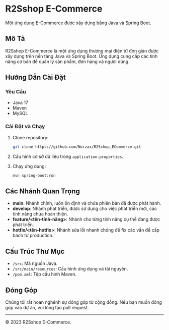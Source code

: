 # R2Sshop E-Commerce
Một ứng dụng E-Commerce được xây dựng bằng Java và Spring Boot.

## Mô Tả

R2Sshop E-Commerce là một ứng dụng thương mại điện tử đơn giản được xây dựng trên nền tảng Java và Spring Boot. Ứng dụng cung cấp các tính năng cơ bản để quản lý sản phẩm, đơn hàng và người dùng.

## Hướng Dẫn Cài Đặt

### Yêu Cầu

- Java 17
- Maven
- MySQL

### Cài Đặt và Chạy

1. Clone repository:

    ```bash
    git clone https://github.com/Norzax/R2Sshop_ECommerce.git
    ```

2. Cấu hình cơ sở dữ liệu trong `application.properties`.

3. Chạy ứng dụng:

    ```bash
    mvn spring-boot:run
    ```

## Các Nhánh Quan Trọng

- **main**: Nhánh chính, luôn ổn định và chứa phiên bản đã được phát hành.
- **develop**: Nhánh phát triển, được sử dụng cho việc phát triển mới, các tính năng chưa hoàn thiện.
- **feature/<tên-tính-năng>**: Nhánh cho từng tính năng cụ thể đang được phát triển.
- **hotfix/<tên-hotfix>**: Nhánh sửa lỗi nhanh chóng để fix các vấn đề cấp bách từ production.


## Cấu Trúc Thư Mục

- `/src`: Mã nguồn Java.
- `/src/main/resources`: Cấu hình ứng dụng và tài nguyên.
- `/pom.xml`: Tệp cấu hình Maven.

## Đóng Góp

Chúng tôi rất hoan nghênh sự đóng góp từ cộng đồng. Nếu bạn muốn đóng góp vào dự án, vui lòng tạo pull request.

---
© 2023 R2Sshop E-Commerce.

